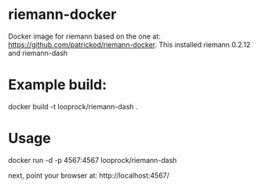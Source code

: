 # riemann-docker
Docker image for riemann based on the one at: https://github.com/patrickod/riemann-docker. This installed riemann 0.2.12 and riemann-dash

# Example build:

docker build -t looprock/riemann-dash .

# Usage

docker run -d -p 4567:4567 looprock/riemann-dash

next, point your browser at: http://localhost:4567/
